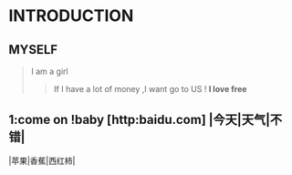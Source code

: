 # INTRODUCTION
## MYSELF
> I am a girl 
>> If I have a lot of money ,I want go to US !
**I love free**

1:come on !baby
[http:baidu.com]
|今天|天气|不错|
---------------
|苹果|香蕉|西红柿|

